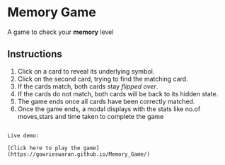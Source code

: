 # Memory Game 

A game to check your **memory** level

## Instructions

1. Click on a card to reveal its underlying symbol.
2. Click on the second card, trying to find the matching card.
3. If the cards match, both cards stay *flipped over*.
4. If the cards do not match, both cards will be back to its hidden state.
5. The game ends once all cards have been correctly matched.
6. Once the game ends, a modal displays with the stats like no.of moves,stars and time taken to complete the game

```How to Play

Live demo:

[Click here to play the game](https://gowrieswaran.github.io/Memory_Game/)

